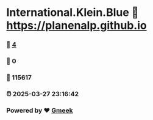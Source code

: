 # International.Klein.Blue :link: https://planenalp.github.io 
### :page_facing_up: [4](https://planenalp.github.io/tag.html) 
### :speech_balloon: 0 
### :hibiscus: 115617 
### :alarm_clock: 2025-03-27 23:16:42 
### Powered by :heart: [Gmeek](https://github.com/Meekdai/Gmeek)
